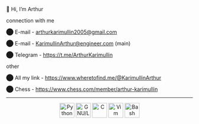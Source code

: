  👋 Hi, I’m Arthur
 
connection with me

⬤ E-mail - arthurkarimullin2005@gmail.com

⬤ E-mail - KarimullinArthur@engineer.com    (main) 

⬤ Telegram - https://t.me/ArthurKarimullin
  
other

⬤ All my link - https://www.wheretofind.me/@KarimullinArthur

⬤ Chess - https://www.chess.com/member/arthur-karimullin

---

<div align="center">
    <img src="https://cdn.jsdelivr.net/gh/devicons/devicon/icons/python/python-ogiginal.svg" title="Python" alt="Python" width="40" height="40"/>
    <img src="https://cdn.jsdelivr.net/gh/devicons/devicon/icons/linux/linux-original.svg"   title="GNU/Linux" alt="GNU/Linux" width="40" height="40"/>
    <img src="https://cdn.jsdelivr.net/gh/devicons/devicon/icons/c/c-original.svg"        title="C" alt="C" width="40" height="40"/>
    <img src="https://cdn.jsdelivr.net/gh/devicons/devicon/icons/vim/vim-original.svg"       title="Vim" alt="Vim" width="40" height="40"/>
    <img src="https://cdn.jsdelivr.net/gh/devicons/devicon/icons/bash/bash-original.svg"  title="Bash" alt="Bash" width="40" height="40/> 
    <img src="https://cdn.jsdelivr.net/gh/devicons/devicon/icons/git/git-original.svg"    title="Git" alt="Git" width="40" height="40/>

 
    <img src="https://komarev.com/ghpvc/?username=KarimullinArthur&style=flat">
</div>   

<img src="https://komarev.com/ghpvc/?username=KarimullinArthur&style=flat">
